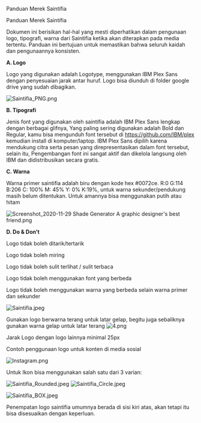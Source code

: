 Panduan Merek Saintifia

Panduan Merek Saintifia

Dokumen ini berisikan hal-hal yang mesti diperhatikan dalam pengunaan logo, tipografi, warna dari Saintifia ketika akan diterapkan pada media tertentu. Panduan ini bertujuan untuk memastikan bahwa seluruh kaidah dan pengunaannya konsisten.

**A. Logo**

Logo yang digunakan adalah Logotype, menggunakan IBM Plex Sans dengan penyesuaian jarak antar huruf. Logo bisa diunduh di folder google drive yang sudah dibagikan.


![Saintifia_PNG.png](../_resources/7619d7ce577e4127a126fe5138127f6e.png)



**B. Tipografi**

Jenis font yang digunakan oleh saintifia adalah IBM Plex Sans lengkap dengan berbagai glifnya, Yang paling sering digunakan adalah Bold dan Regular, kamu bisa mengunduh font tersebut di https://github.com/IBM/plex kemudian install di komputer/laptop. IBM Plex Sans dipilih karena mendukung citra serta pesan yang direpresentasikan dalam font tersebut, selain itu, Pengembangan font ini sangat aktif dan dikelola langsung oleh IBM dan didistribusikan secara gratis.


**C. Warna**

Warna primer saintifia adalah biru dengan kode hex #0072ce. R:0 G:114 B:206  C: 100% M: 45% Y: 0% K:19%, untuk warna sekunder/pendukung masih belum ditentukan. Untuk amannya bisa menggunakan putih atau hitam


![Screenshot_2020-11-29 Shade Generator A graphic designer's best friend.png](../_resources/c8b3bfe233494a279ffd2bdcc68585bc.png)



**D. Do & Don’t**

Logo tidak boleh ditarik/tertarik

Logo tidak boleh miring

Logo tidak boleh sulit terlihat / sulit terbaca


Logo tidak boleh menggunakan font yang berbeda

Logo tidak boleh menggunakan warna yang berbeda selain warna primer dan sekunder


![Saintifia.jpeg](../_resources/14be8f84d6314beaa7c2271700e949b7.jpeg)



Gunakan logo berwarna terang untuk latar gelap, begitu juga sebaliknya gunakan warna gelap untuk latar terang
![4.png](../_resources/24fd3465e53340f7a60c1f174fd5dea1.png)

Jarak Logo dengan logo lainnya minimal 25px


Contoh penggunaan logo untuk konten di media sosial


![Instagram.png](../_resources/853ec99b7cdf4205ab489f4ecba3b9bc.png)



Untuk Ikon bisa menggunakan salah satu dari 3 varian:


![Saintifia_Rounded.jpeg](../_resources/76f1bbaaaeb24baca652bca89c953583.jpeg) ![Saintifia_Circle.jpeg](../_resources/6e05fa2085a44e939f9b591892bfa0c7.jpeg)

![Saintifia_BOX.jpeg](../_resources/aebbb76b6c7a43bf9911e8801f396ece.jpeg)


Penempatan logo saintifia umumnya berada di sisi kiri atas, akan tetapi itu bisa disesuaikan dengan keperluan.

